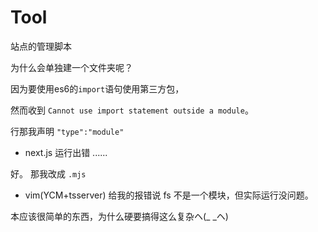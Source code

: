 # Tool

站点的管理脚本

为什么会单独建一个文件夹呢？

因为要使用es6的`import`语句使用第三方包，

然而收到 `Cannot use import statement outside a module`。

行那我声明 `"type":"module"`

- next.js 运行出错 ......

好。 那我改成 `.mjs`

- vim(YCM+tsserver) 给我的报错说 fs 不是一个模块，但实际运行没问题。

本应该很简单的东西，为什么硬要搞得这么复杂ヘ(_ _ヘ)


